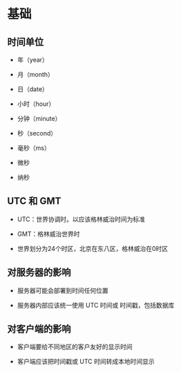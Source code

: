 # 基础

## 时间单位

+ 年（year）

+ 月（month）

+ 日（date）

+ 小时（hour）

+ 分钟（minute）

+ 秒（second）

+ 毫秒（ms）

+ 微秒

+ 纳秒

## UTC 和 GMT

+ UTC：世界协调时。以应该格林威治时间为标准

+ GMT：格林威治世界时

+ 世界划分为24个时区，北京在东八区，格林威治在0时区

## 对服务器的影响

+ 服务器可能会部署到时间任何位置

+ 服务器内部应该统一使用 UTC 时间或 时间戳，包括数据库

## 对客户端的影响

+ 客户端要给不同地区的客户友好的显示时间

+ 客户端应该把时间戳或 UTC 时间转成本地时间显示
